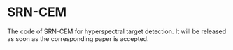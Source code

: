 # SRN-CEM
The code of SRN-CEM for hyperspectral target detection. It will be released as soon as the corresponding paper is accepted.
